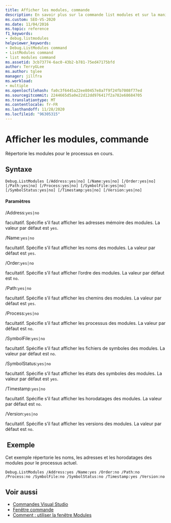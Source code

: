 ```yaml
---
title: Afficher les modules, commande
description: En savoir plus sur la commande list modules et sur la manière dont elle répertorie les modules pour le processus en cours.
ms.custom: SEO-VS-2020
ms.date: 11/04/2016
ms.topic: reference
f1_keywords:
- debug.listmodules
helpviewer_keywords:
- Debug.ListModules command
- ListModules command
- list modules command
ms.assetid: 3cb73774-6ac0-43b2-b781-75ed47175bfd
author: TerryGLee
ms.author: tglee
manager: jillfra
ms.workload:
- multiple
ms.openlocfilehash: fa0c3f6445a22ee80457e8a7f9f24fb7008f77ed
ms.sourcegitcommit: 2244665d5a0e22d12dd976417f2a782e68684705
ms.translationtype: MT
ms.contentlocale: fr-FR
ms.lasthandoff: 11/28/2020
ms.locfileid: "96305315"
---
```

# <a name="list-modules-command"></a>Afficher les modules, commande
Répertorie les modules pour le processus en cours.

## <a name="syntax"></a>Syntaxe

```
Debug.ListModules [/Address:yes|no] [/Name:yes|no] [/Order:yes|no]
[/Path:yes|no] [/Process:yes|no] [/SymbolFile:yes|no]
[/SymbolStatus:yes|no] [/Timestamp:yes|no] [/Version:yes|no]
```

#### <a name="parameters"></a>Paramètres
/Address:`yes|no`

facultatif. Spécifie s’il faut afficher les adresses mémoire des modules. La valeur par défaut est `yes`.

/Name:`yes|no`

facultatif. Spécifie s’il faut afficher les noms des modules. La valeur par défaut est `yes`.

/Order:`yes|no`

facultatif. Spécifie s’il faut afficher l’ordre des modules. La valeur par défaut est `no`.

/Path:`yes|no`

facultatif. Spécifie s’il faut afficher les chemins des modules. La valeur par défaut est `yes`.

/Process:`yes|no`

facultatif. Spécifie s’il faut afficher les processus des modules. La valeur par défaut est `no`.

/SymbolFile:`yes|no`

facultatif. Spécifie s’il faut afficher les fichiers de symboles des modules. La valeur par défaut est `no`.

/SymbolStatus:`yes|no`

facultatif. Spécifie s’il faut afficher les états des symboles des modules. La valeur par défaut est `yes`.

/Timestamp:`yes|no`

facultatif. Spécifie s’il faut afficher les horodatages des modules. La valeur par défaut est `no`.

/Version:`yes|no`

facultatif. Spécifie s’il faut afficher les versions des modules. La valeur par défaut est `no`.

## <a name="example"></a> Exemple
Cet exemple répertorie les noms, les adresses et les horodatages des modules pour le processus actuel.

```
Debug.ListModules /Address:yes /Name:yes /Order:no /Path:no /Process:no /SymbolFile:no /SymbolStatus:no /Timestamp:yes /Version:no
```

## <a name="see-also"></a>Voir aussi

- [Commandes Visual Studio](../../ide/reference/visual-studio-commands.md)
- [Fenêtre commande](../../ide/reference/command-window.md)
- [Comment : utiliser la fenêtre Modules](../../debugger/how-to-use-the-modules-window.md)
